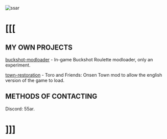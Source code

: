 ![ssar](https://github.com/zUltimaPG3D/zUltimaPG3D/assets/138690654/df341735-cdde-4e6f-9ae3-24c366ac429e)

# [[[

## MY OWN PROJECTS
[buckshot-modloader](https://github.com/zUltimaPG3D/buckshot-modloader) - In-game Buckshot Roulette modloader, only an experiment.

[town-restoration](https://github.com/zUltimaPG3D/town-restoration) - Toro and Friends: Onsen Town mod to allow the english version of the game to load.

## METHODS OF CONTACTING
Discord: 55ar.

# ]]]
